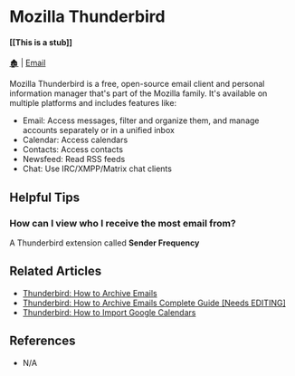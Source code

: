 # Mozilla Thunderbird

####  [[This is a stub]]

[🏚️](../README.md) | [Email](/email/index.md)

Mozilla Thunderbird is a free, open-source email client and personal information manager that's part of the Mozilla family. It's available on multiple platforms and includes features like:

- Email: Access messages, filter and organize them, and manage accounts separately or in a unified inbox
- Calendar: Access calendars
- Contacts: Access contacts
- Newsfeed: Read RSS feeds
- Chat: Use IRC/XMPP/Matrix chat clients

## Helpful Tips

### How can I view who I receive the most email from?

A Thunderbird extension called **Sender Frequency**

## Related Articles

- [Thunderbird: How to Archive Emails](/how-to/tbird-archive-emails.md)
- [Thunderbird: How to Archive Emails Complete Guide [Needs EDITING]](/how-to/tbird-archive-emails-v2.md)
- [Thunderbird: How to Import Google Calendars](tbird-google-calendar.md)


## References

- N/A
